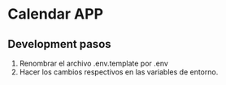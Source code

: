 
# Calendar APP



## Development pasos

1. Renombrar el archivo .env.template por .env
2. Hacer los cambios respectivos en las variables de entorno.

